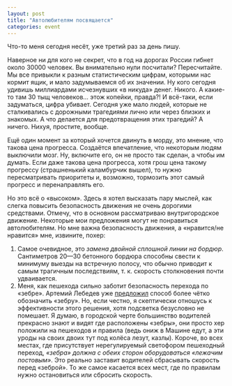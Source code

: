```yaml
---
layout: post
title: "Автолюбителям посвящается"
categories: event
---
```

Что-то меня сегодня несёт, уже третий раз за день пишу.

Наверное ни для кого не секрет, что в год на дорогах России гибнет около 30000 человек. Вы внимательно нули посчитали? Пересчитайте. Мы все привыкли к разным статистическим цифрам, которыми нас кормит ящик, и мало задумываемся об их значении. Ну кого сегодня удивишь миллиардами исчезнувших «в никуда» денег. Никого. А какие-то там 30 тыщ человеков… этож копейки, правда?! И всё-таки, если задуматься, цифра убивает. Сегодня уже мало людей, которые не сталкивались с дорожными трагедиями лично или через близких и знакомых. А что делается для предотвращения этих трагедий? А ничего. Нихуя, простите, вообще.

Ещё один момент за который хочется двинуть в морду, это мнение, что такова цена прогресса. Создаётся впечатление, что некоторым людям выключили мозг. Ну, включите его, он не просто так сделан, а чтобы им думать. Если даже такова цена прогресса, хотя грош цена такому прогрессу (страшненький каламбурчик вышел), то нужно пересматривать приоритеты и, возможно, тормозить этот самый прогресс и перенаправлять его.

Но это всё о «высоком». Здесь я хотел высказать пару мыслей, как слегка повысить безопасность движения не очень дорогими средствами. Отмечу, что в основном рассматриваю внутригородское движение. Некоторые мои предложения могут не понравиться автолюбителям. Но мне важна безопасность движения, а «нравится/не нравится» мне, извините, похер:

1. Самое очевидное, это *замена двойной сплошной линии на бордюр*. Сантиметров 20—30 бетонного бордюра способны свести к минимуму выезды на встречную полосу, что обычно приводит к самым трагичным последствиям, т. к. скорость столкновения почти удваивается.
2. Меня, как пешехода сильно заботит безопасность перехода по «зебре». Артемий Лебедев уже [предложил](https://www.artlebedev.ru/everything/air-zebra/) способ более чётко обозначить «зебру». Но, если честно, я скептически отношусь к эффективности этого решения, хотя подсветка безусловно не помешает. Я думаю, в городской черте большинство водителей прекрасно знают и видят где расположены «зебры», они просто хер положили на пешеходов и правила (ведь ониж в Машине едут, а эти уроды на своих двоих тут под колёса лезут, казлы). Короче, во всех местах, где присутствует нерегулируемый светофором пешеходный переход, *«зебра» должна с обеих сторон оборудоваться «лежачим постовым»*. Это реально заставит водителей сбрасывать скорость перед «зеброй». То же самое касается всех мест, где по правилам нужно остановиться или сбросить скорость.